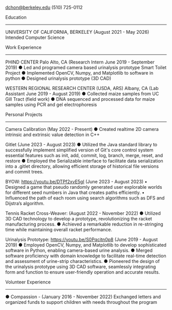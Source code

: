 dchon@berkeley.edu
(510) 725-0112


Education
________________________________________________________________
UNIVERSITY OF CALIFORNIA, BERKELEY (August 2021 - May 2026)
Intended Computer Science


Work Experience
________________________________________________________________
PHIND CENTER Palo Alto, CA
(Research Intern June 2019 - September 2019)
● Led and programed camera based urinalysis prototype Smart Toilet Project
● Implemented OpenCV, Numpy, and Matplotlib to software in python
● Designed urinalysis prototype (3D CAD)


WESTERN REGIONAL RESEARCH CENTER (USDA, ARS) Albany, CA
(Lab Assistant June 2019 - August 2019)
● Collected maize samples from UC Gill Tract (field work)
● DNA sequenced and processed data for maize samples using PCR and gel
electrophoresis


Personal Projects
________________________________________________________________
Camera Calibration (May 2022 - Present)
● Created realtime 2D camera intrinsic and extrinsic value detection in C++

Gitlet (June 2023 - August 2023)
● Utilized the Java standard library to successfully implement simplified version of
Git's core control system essential features such as init, add, commit, log, branch,
merge, reset, and restore
● Employed the Serializable interface to facilitate data serialization into a .gitlet
directory, allowing efficient storage of historical file versions and commit trees.

BYOW: https://youtu.be/DTPf2xvE5gI (June 2023 - August 2023)
• Designed a game that pseudo randomly generated user explorable worlds for
different seed numbers in Java that creates paths efficiently.
• Influenced the path of each room using search algorithms such as DFS and Dijstra’s
algorithm.

Tennis Racket Cross-Weaver:  (August 2022 - November 2022)
● Utilized 3D CAD technology to develop a prototype, revolutionizing the racket
manufacturing process.
● Achieved a remarkable reduction in re-stringing time while maintaining overall racket
performance.

Urinalysis Prototype: https://youtu.be/S0Pqcitn0p8 (June 2019 - August 2019)
● Employed OpenCV, Numpy, and Matplotlib to develop sophisticated software in
Python, enabling camera-based urine analysis.
● Merged software proficiency with domain knowledge to facilitate real-time detection
and assessment of urine-strip characteristics.
● Pioneered the design of the urinalysis prototype using 3D CAD software, seamlessly
integrating form and function to ensure user-friendly operation and accurate results.


Volunteer Experience
________________________________________________________________
● Compassion - (January 2016 - November 2022)
Exchanged letters and organized funds to support children with needs throughout the
program
